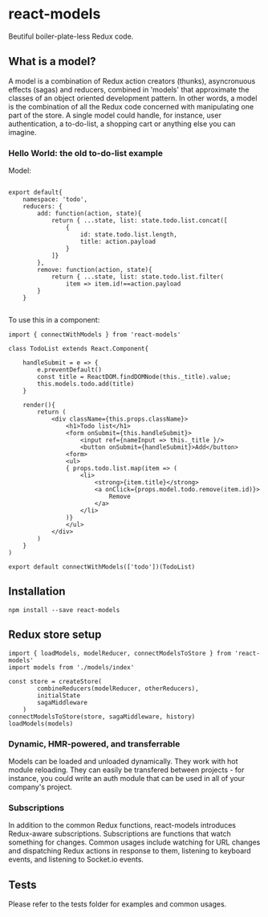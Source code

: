 # react-models

Beutiful boiler-plate-less Redux code.

## What is a model?

A model is a combination of Redux action creators (thunks), 
asyncronuous effects (sagas) and reducers, combined in 'models' that approximate the classes of an
object oriented development pattern. In other words, a model is the
combination of all the Redux code concerned with manipulating one part
of the store. A single model could handle, for instance, 
user authentication, a to-do-list, a shopping cart or anything else you
can imagine.

### Hello World: the old to-do-list example

Model:
```

export default{
    namespace: 'todo',
    reducers: {
        add: function(action, state){
            return { ...state, list: state.todo.list.concat([
                { 
                    id: state.todo.list.length,
                    title: action.payload
                }
            ]}
        },
        remove: function(action, state){
            return { ...state, list: state.todo.list.filter(
                item => item.id!==action.payload
        }
    }
    
```
To use this in a component:
```
import { connectWithModels } from 'react-models'

class TodoList extends React.Component{

    handleSubmit = e => {
        e.preventDefault()
        const title = ReactDOM.findDOMNode(this._title).value;
        this.models.todo.add(title)
    }
    
    render(){
        return (
            <div className={this.props.className}>
                <h1>Todo list</h1>
                <form onSubmit={this.handleSubmit}>
                    <input ref={nameInput => this._title }/>
                    <button onSubmit={handleSubmit}>Add</button>
                <form>
                <ul>
                { props.todo.list.map(item => (
                    <li>
                        <strong>{item.title}</strong>
                        <a onClick={props.model.todo.remove(item.id)}>
                            Remove
                        </a>
                    </li>
                )}
                </ul>
            </div>
        )
    }
)

export default connectWithModels(['todo'])(TodoList)
```

## Installation

```$xslt
npm install --save react-models
```

## Redux store setup

```
import { loadModels, modelReducer, connectModelsToStore } from 'react-models'
import models from './models/index'

const store = createStore(
        combineReducers(modelReducer, otherReducers),
        initialState
        sagaMiddleware
    )
connectModelsToStore(store, sagaMiddleware, history)
loadModels(models)
```

### Dynamic, HMR-powered, and transferrable

Models can be loaded and unloaded dynamically. They work with hot module reloading.
They can easily be transfered between projects - for instance, you could write an
auth module that can be used in all of your company's project.

### Subscriptions

In addition to the common Redux functions, react-models introduces Redux-aware
subscriptions. Subscriptions are functions that watch something for changes.
Common usages include watching for URL changes and dispatching Redux actions in
response to them, listening to keyboard events, and listening to Socket.io events.

## Tests

Please refer to the tests folder for examples and common usages.


